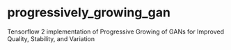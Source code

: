 # progressively_growing_gan
Tensorflow 2 implementation of Progressive Growing of GANs for Improved Quality, Stability, and Variation
